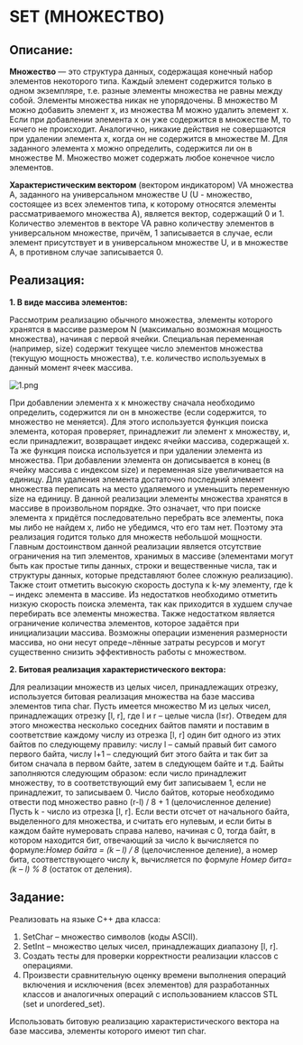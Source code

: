 SET (МНОЖЕСТВО)
=========================

Описание:
-------------------------

**Множество** — это структура данных, содержащая конечный набор элементов некоторого типа. 
Каждый элемент содержится только в одном экземпляре, т.е. разные элементы множества 
не равны между собой. Элементы множества никак не упорядочены. 
В множество M можно добавить элемент x, из множества M можно удалить элемент x. 
Если при добавлении элемента x он уже содержится в множестве M, то ничего не 
происходит. Аналогично, никакие действия не совершаются при удалении элемента x, 
когда он не содержится в множестве M. Для заданного элемента x можно определить, 
содержится ли он в множестве M. Множество может содержать любое конечное число элементов.

**Характеристическим вектором** (вектором индикатором) VA множества A, 
заданного на универсальном множестве U (U - множество, состоящее из всех элементов 
типа, к которому относятся элементы рассматриваемого множества А), является вектор, 
содержащий 0 и 1. Количество элементов в векторе VA равно количеству элементов в 
универсальном множестве, причём, 1 записывается в случае, если элемент присутствует 
и в универсальном множестве U, и в множестве A, в противном случае записывается 0.

Реализация:
-------------------------
**1. В виде массива элементов:**

Рассмотрим реализацию обычного множества, элементы которого хранятся 
в массиве размером N (максимально возможная мощность множества), 
начиная с первой ячейки. Специальная переменная (например, size) 
содержит текущее число элементов множества (текущую мощность множества), 
т.е. количество используемых в данный момент ячеек массива.

![1.png](..%2F1.png)

При добавлении элемента x к множеству сначала необходимо определить, 
содержится ли он в множестве (если содержится, то множество не меняется). 
Для этого используется функция поиска элемента, которая проверяет, 
принадлежит ли элемент x множеству, и, если принадлежит, возвращает индекс 
ячейки массива, содержащей x. Та же функция поиска используется и при удалении 
элемента из множества. При добавлении элемента он дописывается в конец (в ячейку 
массива с индексом size) и переменная size увеличивается на единицу. 
Для удаления элемента достаточно последний элемент множества переписать 
на место удаляемого и уменьшить переменную size на единицу. 
В данной реализации элементы множества хранятся в массиве в произвольном порядке. 
Это означает, что при поиске элемента x придётся последовательно перебрать все элементы, 
пока мы либо не найдем x, либо не убедимся, что его там нет. Поэтому эта реализация 
годится только для множеств небольшой мощности. Главным достоинством данной реализации 
является отсутствие ограничения на тип элементов, хранимых в массиве (элементами могут 
быть как простые типы данных, строки и вещественные числа, так и структуры данных, 
которые представляют более сложную реализацию). Также стоит отметить высокую скорость доступа к k-му элементу, 
где k – индекс элемента в массиве. 
Из недостатков необходимо отметить низкую скорость поиска элемента, 
так как приходится в худшем случае перебирать все элементы множества. 
Также недостатком является ограничение количества элементов, которое задаётся 
при инициализации массива. Возможны операции изменения размерности массива, 
но они несут опреде¬лённые затраты ресурсов и могут существенно снизить эффективность 
работы с множеством.

**2. Битовая реализация характеристического вектора:**

Для реализации множеств из целых чисел, принадлежащих отрезку, используется 
битовая реализация множества на базе массива элементов типа char. 
Пусть имеется множество M из целых чисел, принадлежащих отрезку [l, r], где l и r – 
целые числа (l≤r). Отведем для этого множества несколько соседних байтов памяти и 
поставим в соответствие каждому числу из отрезка [l, r] один бит одного из этих байтов 
по следующему правилу: числу l – самый правый бит самого первого байта, числу l+1 – 
следующий бит этого байта и так бит за битом сначала в первом байте, затем в следующем 
байте и т.д. Байты заполняются следующим образом: если число принадлежит множеству, то 
в соответствующий ему бит записываем 1, если не принадлежит, то записываем 0. 
Число байтов, которые необходимо отвести под множество равно (r-l) / 8 + 1 
(целочисленное деление) Пусть k - число из отрезка [l, r]. Если вести отсчет 
от начального байта, выделенного для множества, и считать его нулевым, и если биты 
в каждом байте нумеровать справа налево, начиная с 0, тогда байт, в котором находится 
бит, отвечающий за число k вычисляется по формуле:*Номер байта = (k – l) / 8* 
(целочисленное деление), а номер бита, соответствующего числу k, вычисляется по 
формуле *Номер бита= (k – l) % 8* (остаток от деления).

Задание:
-------------------------
Реализовать на языке С++ два класса:  
1. SetChar – множество символов (коды ASCII). 
2. SetInt – множество целых чисел, принадлежащих диапазону [l, r].
3. Создать тесты для 
проверки корректности реализации классов 
с операциями. 
4. Произвести сравнительную оценку 
времени выполнения операций включения и исключения 
(всех элементов) для разработанных классов и аналогичных операций с использованием классов STL (set и unordered_set).  
   
Использовать битовую реализацию характеристического вектора на базе массива, элементы которого
имеют тип char.